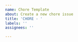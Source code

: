 ```yaml
---
name: Chore Template
about: Create a new chore issue
title: 'CHORE - '
labels: ''
assignees: ''

---
```



